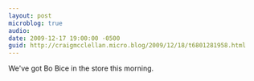 ```yaml
---
layout: post
microblog: true
audio: 
date: 2009-12-17 19:00:00 -0500
guid: http://craigmcclellan.micro.blog/2009/12/18/t6801281958.html
---
```

We've got Bo Bice in the store this morning.
